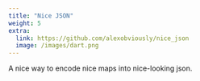 ```yaml
---
title: "Nice JSON"
weight: 5
extra:
  link: https://github.com/alexobviously/nice_json
  image: /images/dart.png
---
```


A nice way to encode nice maps into nice-looking json.
